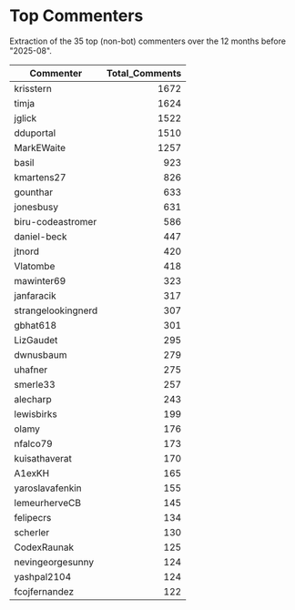# Top Commenters

Extraction of the 35 top (non-bot) commenters 
over the 12 months before "2025-08".


| Commenter          | Total_Comments |
| ------------------ | -------------: |
| krisstern          |           1672 |
| timja              |           1624 |
| jglick             |           1522 |
| dduportal          |           1510 |
| MarkEWaite         |           1257 |
| basil              |            923 |
| kmartens27         |            826 |
| gounthar           |            633 |
| jonesbusy          |            631 |
| biru-codeastromer  |            586 |
| daniel-beck        |            447 |
| jtnord             |            420 |
| Vlatombe           |            418 |
| mawinter69         |            323 |
| janfaracik         |            317 |
| strangelookingnerd |            307 |
| gbhat618           |            301 |
| LizGaudet          |            295 |
| dwnusbaum          |            279 |
| uhafner            |            275 |
| smerle33           |            257 |
| alecharp           |            243 |
| lewisbirks         |            199 |
| olamy              |            176 |
| nfalco79           |            173 |
| kuisathaverat      |            170 |
| A1exKH             |            165 |
| yaroslavafenkin    |            155 |
| lemeurherveCB      |            145 |
| felipecrs          |            134 |
| scherler           |            130 |
| CodexRaunak        |            125 |
| nevingeorgesunny   |            124 |
| yashpal2104        |            124 |
| fcojfernandez      |            122 |
